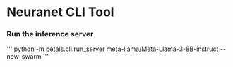 # Neuranet CLI Tool

### Run the inference server
'''
python -m petals.cli.run_server meta-llama/Meta-Llama-3-8B-instruct --new_swarm
'''
